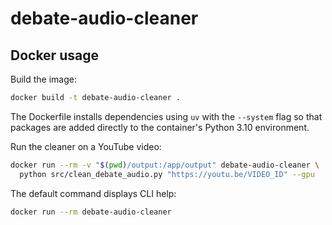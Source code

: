 # debate-audio-cleaner


## Docker usage

Build the image:

```bash
docker build -t debate-audio-cleaner .
```


The Dockerfile installs dependencies using `uv` with the `--system` flag so
that packages are added directly to the container's Python 3.10 environment.


Run the cleaner on a YouTube video:

```bash
docker run --rm -v "$(pwd)/output:/app/output" debate-audio-cleaner \
  python src/clean_debate_audio.py "https://youtu.be/VIDEO_ID" --gpu
```

The default command displays CLI help:

```bash
docker run --rm debate-audio-cleaner
```
